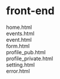# front-end

home.html<br />
events.html<br />
event.html<br />
form.html<br />
profile_pub.html<br />
profile_private.html<br />
setting.html<br />
error.html<br />
